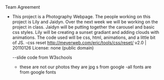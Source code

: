 Team Agreement
- This project is a Photography Webpage. The people working on this project is Lily and Jaidyn. Over the next week we will be working on the project in class. Jaidyn will be putting together the carousel and basic css styles. Lily will be creating a sunset gradiant and adding clouds with animations. The code used will be css, html, animations, and a little bit of JS.
-css reset http://meyerweb.com/eric/tools/css/reset/ 
   v2.0 | 20110126
   License: none (public domain)

   --slide code from W3schools
   - these are not our photos they are jpg s from google
   -all fonts are from google fonts  